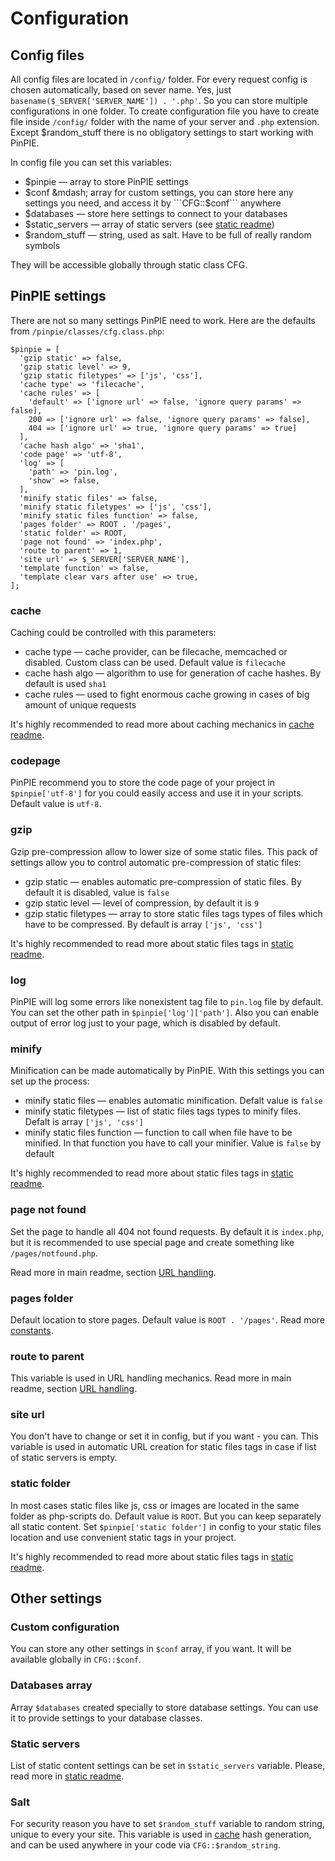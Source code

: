 # Configuration

## Config files
All config files are located in ```/config/``` folder. For every request config is chosen automatically, based on sever name. Yes, just ```basename($_SERVER['SERVER_NAME']) . '.php'```. So you can store multiple configurations in one folder.
To create configuration file you have to create file inside ```/config/``` folder with the name of your server and ```.php``` extension. Except $random_stuff there is no obligatory settings to start working with PinPIE.

In config file you can set this variables:

* $pinpie &mdash; array to store PinPIE settings
* $conf &mdash; array for custom settings, you can store here any settings you need, and access it by ```CFG::$conf``` anywhere
* $databases &mdash; store here settings to connect to your databases
* $static_servers &mdash; array of static servers (see [static readme](static.md))
* $random_stuff &mdash; string, used as salt. Have to be full of really random symbols   

They will be accessible globally through static class CFG.

## PinPIE settings
There are not so many settings PinPIE need to work. Here are the defaults from ```/pinpie/classes/cfg.class.php```:
```
$pinpie = [
  'gzip static' => false,
  'gzip static level' => 9,
  'gzip static filetypes' => ['js', 'css'],
  'cache type' => 'filecache',
  'cache rules' => [
    'default' => ['ignore url' => false, 'ignore query params' => false],
    200 => ['ignore url' => false, 'ignore query params' => false],
    404 => ['ignore url' => true, 'ignore query params' => true]
  ],
  'cache hash algo' => 'sha1',
  'code page' => 'utf-8',
  'log' => [
    'path' => 'pin.log',
    'show' => false,
  ],
  'minify static files' => false,
  'minify static filetypes' => ['js', 'css'],
  'minify static files function' => false,
  'pages folder' => ROOT . '/pages',
  'static folder' => ROOT,
  'page not found' => 'index.php',
  'route to parent' => 1,
  'site url' => $_SERVER['SERVER_NAME'],
  'template function' => false,
  'template clear vars after use' => true,
];
```
### cache
Caching could be controlled with this parameters:

* cache type &mdash; cache provider, can be filecache, memcached or disabled. Custom class can be used. Default value is ```filecache```
* cache hash algo &mdash; algorithm to use for generation of cache hashes. By default is used ```sha1```
* cache rules &mdash; used to fight enormous cache growing in cases of big amount of unique requests

It's highly recommended to read more about caching mechanics in [cache readme](cache.md).

### codepage
PinPIE recommend you to store the code page of your project in ```$pinpie['utf-8']``` for you could easily access and use it in your scripts. Default value is ```utf-8```.

### gzip
Gzip pre-compression allow to lower size of some static files. This pack of settings allow you to control automatic pre-compression of static files:

* gzip static &mdash; enables automatic pre-compression of static files. By default it is disabled, value is ```false```
* gzip static level &mdash; level of compression, by default it is ```9```
* gzip static filetypes &mdash; array to store static files tags types of files which have to be compressed. By default is array ```['js', 'css']```

It's highly recommended to read more about static files tags in [static readme](static.md).

### log
PinPIE will log some errors like nonexistent tag file to ```pin.log``` file by default. You can set the other path in ```$pinpie['log']['path']```. Also you can enable output of error log just to your page, which is disabled by default.

### minify
Minification can be made automatically by PinPIE. With this settings you can set up the process:

* minify static files &mdash; enables automatic minification. Defalt value is ```false```
* minify static filetypes &mdash; list of static files tags types to minify files. Defalt is array ```['js', 'css']```
* minify static files function &mdash; function to call when file have to be minified. In that function you have to call your minifier. Value is ```false``` by default

It's highly recommended to read more about static files tags in [static readme](static.md).

### page not found
Set the page to handle all 404 not found requests. By default it is ```index.php```, but it is recommended to use special page and create something like ```/pages/notfound.php```. 

Read more in main readme, section [URL handling](../readme.md#url-handling).

### pages folder
Default location to store pages. Default value is ```ROOT . '/pages'```. Read more [constants](../readme.md#some-pinpie-constants).

### route to parent
This variable is used in URL handling mechanics. Read more in main readme, section [URL handling](../readme.md#url-handling).

### site url
You don't have to change or set it in config, but if you want - you can. This variable is used in automatic URL creation for static files tags in case if list of static servers is empty.

### static folder
In most cases static files like js, css or images are located in the same folder as php-scripts do. Default value is ```ROOT```. But you can keep separately all static content. Set ```$pinpie['static folder']``` in config to your static files location and use convenient static tags in your project. 

It's highly recommended to read more about static files tags in [static readme](static.md).

## Other settings

### Custom configuration
You can store any other settings in ```$conf``` array, if you want. It will be available globally in ```CFG::$conf```.   

### Databases array
Array ```$databases``` created specially to store database settings. You can use it to provide settings to your database classes.

### Static servers
List of static content settings can be set in ```$static_servers``` variable. Please, read more in [static readme](static.md).

### Salt
For security reason you have to set ```$random_stuff``` variable to random string, unique to every your site. This variable is used in [cache](cache.md) hash generation, and can be used anywhere in your code via ```CFG::$random_string```.